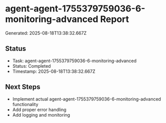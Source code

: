 # agent-agent-1755379759036-6-monitoring-advanced Report

Generated: 2025-08-18T13:38:32.667Z

## Status
- Task: agent-agent-1755379759036-6-monitoring-advanced
- Status: Completed
- Timestamp: 2025-08-18T13:38:32.667Z

## Next Steps
- Implement actual agent-agent-1755379759036-6-monitoring-advanced functionality
- Add proper error handling
- Add logging and monitoring
